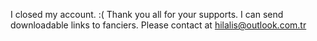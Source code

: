 I closed my account. :(
Thank you all for your supports.
I can send downloadable links to fanciers. Please contact at hilalis@outlook.com.tr
